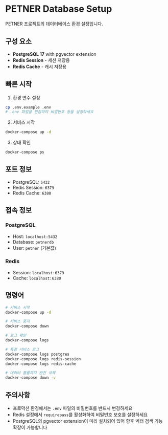 # PETNER Database Setup

PETNER 프로젝트의 데이터베이스 환경 설정입니다.

## 구성 요소

- **PostgreSQL 17** with pgvector extension
- **Redis Session** - 세션 저장용
- **Redis Cache** - 캐시 저장용

## 빠른 시작

1. 환경 변수 설정
```bash
cp .env.example .env
# .env 파일을 편집하여 비밀번호 등을 설정하세요
```

2. 서비스 시작
```bash
docker-compose up -d
```

3. 상태 확인
```bash
docker-compose ps
```

## 포트 정보

- PostgreSQL: `5432`
- Redis Session: `6379` 
- Redis Cache: `6380`

## 접속 정보

### PostgreSQL
- Host: `localhost:5432`
- Database: `petnerdb`
- User: `petner` (기본값)

### Redis
- Session: `localhost:6379`
- Cache: `localhost:6380`

## 명령어

```bash
# 서비스 시작
docker-compose up -d

# 서비스 중지
docker-compose down

# 로그 확인
docker-compose logs

# 특정 서비스 로그
docker-compose logs postgres
docker-compose logs redis-session
docker-compose logs redis-cache

# 데이터 볼륨까지 완전 삭제
docker-compose down -v
```

## 주의사항

- 프로덕션 환경에서는 `.env` 파일의 비밀번호를 반드시 변경하세요
- Redis 설정에서 `requirepass`를 활성화하여 비밀번호 보호를 설정하세요
- PostgreSQL의 pgvector extension이 미리 설치되어 있어 향후 벡터 검색 기능 확장이 가능합니다